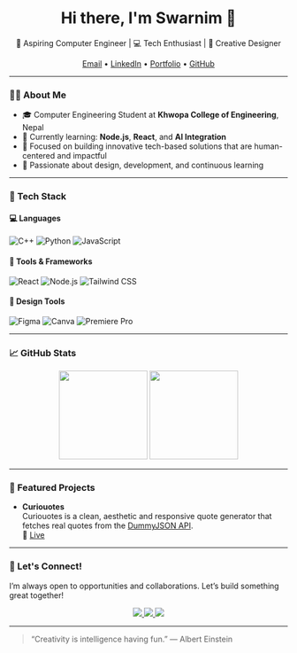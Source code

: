 <!-- Profile Header -->
<h1 align="center">Hi there, I'm Swarnim 👋</h1>
<p align="center">
  🚀 Aspiring Computer Engineer | 💻 Tech Enthusiast | 🎨 Creative Designer
</p>
<p align="center">
  <a href="mailto:contact@swarnimstha.com.np">Email</a> • 
  <a href="https://www.linkedin.com/in/sthaswarnim17/">LinkedIn</a> • 
  <a href="https://www.swarnimstha.com.np/">Portfolio</a> • 
  <a href="https://github.com/sthaswarnim17">GitHub</a>
</p>

---

### 👨‍💻 About Me

- 🎓 Computer Engineering Student at **Khwopa College of Engineering**, Nepal  
- 🎯 Currently learning: **Node.js**, **React**, and **AI Integration**
- 🧠 Focused on building innovative tech-based solutions that are human-centered and impactful
- 🌱 Passionate about design, development, and continuous learning

---

### 🔧 Tech Stack

#### 💻 Languages
![C++](https://img.shields.io/badge/C++-00599C?style=flat&logo=c%2B%2B&logoColor=white)
![Python](https://img.shields.io/badge/Python-3776AB?style=flat&logo=python&logoColor=white)
![JavaScript](https://img.shields.io/badge/JavaScript-F7DF1E?style=flat&logo=javascript&logoColor=black)

#### 🧰 Tools & Frameworks
![React](https://img.shields.io/badge/React-20232A?style=flat&logo=react&logoColor=61DAFB)
![Node.js](https://img.shields.io/badge/Node.js-339933?style=flat&logo=node.js&logoColor=white)
![Tailwind CSS](https://img.shields.io/badge/Tailwind_CSS-38B2AC?style=flat&logo=tailwind-css&logoColor=white)

#### 🎨 Design Tools
![Figma](https://img.shields.io/badge/Figma-F24E1E?style=flat&logo=figma&logoColor=white)
![Canva](https://img.shields.io/badge/Canva-00C4CC?style=flat&logo=canva&logoColor=white)
![Premiere Pro](https://img.shields.io/badge/Premiere_Pro-9999FF?style=flat&logo=adobe-premiere-pro&logoColor=white)

---

### 📈 GitHub Stats

<p align="center">
  <img height="160em" src="https://github-readme-stats.vercel.app/api?username=sthaswarnim17&show_icons=true&theme=github_dark" />
  <img height="160em" src="https://github-readme-streak-stats.herokuapp.com?user=sthaswarnim17&theme=github-dark&date_format=M%20j%5B%2C%20Y%5D" />
</p>

---

### 📌 Featured Projects

-  **Curiouotes**<br>Curiouotes is a clean, aesthetic and responsive quote generator that fetches real quotes from the [DummyJSON API](https://dummyjson.com/).<br>
   🔗 [Live](https://sthaswarnim17.github.io/CurioQuotes/)
   
---

### 🤝 Let's Connect!

I’m always open to opportunities and collaborations. Let’s build something great together!

<p align="center">
  <a href="swarnimstha17@gmail.com" target="_blank" rel="noopener noreferrer">
    <img src="https://img.shields.io/badge/Gmail-D14836?style=flat&logo=gmail&logoColor=white"/>
  </a>
  <a href="https://www.linkedin.com/in/sthaswarnim17/" target="_blank" rel="noopener noreferrer">
    <img src="https://img.shields.io/badge/LinkedIn-blue?style=flat&logo=linkedin&logoColor=white"/>
  </a>
  <a href="https://www.swarnimstha.com.np/" target="_blank" rel="noopener noreferrer">
    <img src="https://img.shields.io/badge/Portfolio-000000?style=flat&logo=About.me&logoColor=white"/>
  </a>
</p>

---

> “Creativity is intelligence having fun.” — Albert Einstein
